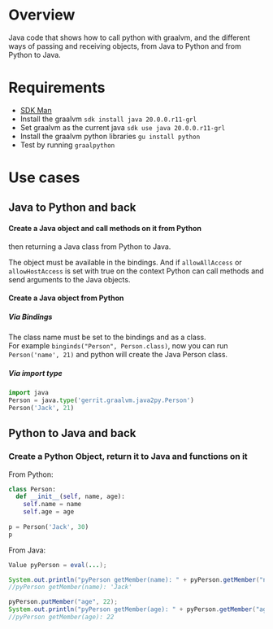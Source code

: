 # Overview


Java code that shows how to call python with graalvm, and the different
ways of passing and receiving objects, from Java to Python and from Python to Java.

# Requirements

  * [SDK Man](https://sdkman.io/install)
  * Install the graalvm `sdk install java 20.0.0.r11-grl`
  * Set graalvm as the current java `sdk use java 20.0.0.r11-grl`
  * Install the graalvm python libraries `gu install python`
  * Test by running `graalpython`

# Use cases

## Java to Python and back

#### Create a Java object and call methods on it from Python 
then returning a Java class from Python to Java.


The object must be available in the bindings.
And if `allowAllAccess` or `allowHostAccess` is set with true on the context
Python can call methods and send arguments to the Java objects.


#### Create a Java object from Python

##### Via Bindings
The class name must be set to the bindings and as a class.  
For example `binginds("Person", Person.class)`, now you can run `Person('name', 21)`
and python will create the Java Person class.

##### Via import type

````python
import java
Person = java.type('gerrit.graalvm.java2py.Person')
Person('Jack', 21)
````

## Python to Java and back

### Create a Python Object, return it to Java and functions on it

From Python:

```python
class Person:
  def __init__(self, name, age):
    self.name = name
    self.age = age
                  
p = Person('Jack', 30)
p
```
 
From Java:

```java
Value pyPerson = eval(...);

System.out.println("pyPerson getMember(name): " + pyPerson.getMember("name"));
//pyPerson getMember(name): 'Jack'

pyPerson.putMember("age", 22);
System.out.println("pyPerson getMember(age): " + pyPerson.getMember("age"));
//pyPerson getMember(age): 22
```
